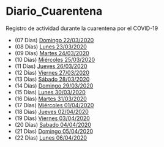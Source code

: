 # Diario_Cuarentena
Registro de actividad durante la cuarentena por el COVID-19

- (07 Días) [Domingo 22/03/2020](./Days/01.Domingo_22_03_2020.md)
- (08 Días) [Lunes 23/03/2020](./Days/02.Lunes_23_03_2020.md)
- (09 Días) [Martes 24/03/2020](./Days/03.Martes_24_03_2020.md)
- (10 Días) [Miércoles 25/03/2020](./Days/04.Miercoles_25_03_2020.md)
- (11 Días) [Jueves 26/03/2020](./Days/05.Jueves_26_03_2020.md)
- (12 Días) [Viernes 27/03/2020](./Days/06.Viernes_27_03_2020.md)
- (13 Días) [Sábado 28/03/2020](./Days/07.Sabado_28_03_2020.md)
- (14 Días) [Domingo 29/03/2020](./Days/08.Domingo_29_03_2020.md)
- (15 Días) [Lunes 30/03/2020](./Days/09.Lunes_30_03_2020.md)
- (16 Días) [Martes 31/03/2020](./Days/10.Martes_31_03_2020.md)
- (17 Días) [Miércoles 01/04/2020](./Days/11.Miercoles_01_04_2020.md)
- (18 Días) [Jueves 02/04/2020](./Days/12.Jueves_02_04_2020.md)
- (19 Días) [Viernes 03/04/2020](./Days/13.Viernes_03_04_2020.md)
- (20 Días) [Sabado 04/04/2020](./Days/14.Sabado_04_04_2020.md)
- (21 Días) [Domingo 05/04/2020](./Days/15.Domingo_05_04_2020.md)
- (22 Días) [Lunes 06/04/2020](./Days/16.Lunes_06_04_2020.md)
